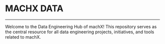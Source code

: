 # MACHX DATA
---
Welcome to the Data Engineering Hub of machX! This repository serves as the central resource for all data engineering projects, initiatives, and tools related to machX.

